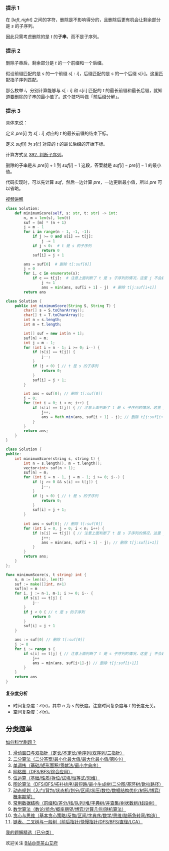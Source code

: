### 提示 1

在 $[\textit{left}, \textit{right}]$ 之间的字符，删除是不影响得分的，且删除后更有机会让剩余部分是 $s$ 的子序列。

因此只需考虑删除的是 $t$ 的**子串**，而不是子序列。

### 提示 2

删除子串后，剩余部分是 $t$ 的一个前缀和一个后缀。

假设前缀匹配的是 $s$ 的一个前缀 $s[:i]$，后缀匹配的是 $s$ 的一个后缀 $s[i:]$。这里匹配指子序列匹配。

那么枚举 $i$，分别计算能够与 $s[:i]$ 和 $s[i:]$ 匹配的 $t$ 的最长前缀和最长后缀，就知道要删除的子串的最小值了。这个技巧叫做「前后缀分解」。

### 提示 3

具体来说：

定义 $\textit{pre}[i]$ 为 $s[:i]$ 对应的 $t$ 的最长前缀的结束下标。

定义 $\textit{suf}[i]$ 为 $s[i:]$ 对应的 $t$ 的最长后缀的开始下标。

计算方式见 [392. 判断子序列](https://leetcode.cn/problems/is-subsequence/)。

删除的子串是从 $\textit{pre}[i]+1$ 到 $\textit{suf}[i]-1$ 这段，答案就是 $\textit{suf}[i]-\textit{pre}[i]-1$ 的最小值。

代码实现时，可以先计算 $\textit{suf}$，然后一边计算 $\textit{pre}$，一边更新最小值，所以 $\textit{pre}$ 可以省略。

[视频讲解](https://www.bilibili.com/video/BV1GY411i7RP/)

```py [sol-Python3]
class Solution:
    def minimumScore(self, s: str, t: str) -> int:
        n, m = len(s), len(t)
        suf = [m] * (n + 1)
        j = m - 1
        for i in range(n - 1, -1, -1):
            if j >= 0 and s[i] == t[j]:
                j -= 1
            if j < 0:  # t 是 s 的子序列
                return 0
            suf[i] = j + 1

        ans = suf[0]  # 删除 t[:suf[0]]
        j = 0
        for i, c in enumerate(s):
            if c == t[j]:  # 注意上面判断了 t 是 s 子序列的情况，这里 j 不会越界
                j += 1
                ans = min(ans, suf[i + 1] - j)  # 删除 t[j:suf[i+1]]
        return ans
```

```java [sol-Java]
class Solution {
    public int minimumScore(String S, String T) {
        char[] s = S.toCharArray();
        char[] t = T.toCharArray();
        int n = s.length;
        int m = t.length;

        int[] suf = new int[n + 1];
        suf[n] = m;
        int j = m - 1;
        for (int i = n - 1; i >= 0; i--) {
            if (s[i] == t[j]) {
                j--;
            }
            if (j < 0) { // t 是 s 的子序列
                return 0;
            }
            suf[i] = j + 1;
        }

        int ans = suf[0]; // 删除 t[:suf[0]]
        j = 0;
        for (int i = 0; i < n; i++) {
            if (s[i] == t[j]) { // 注意上面判断了 t 是 s 子序列的情况，这里 j 不会越界
                j++;
                ans = Math.min(ans, suf[i + 1] - j); // 删除 t[j:suf[i+1]]
            }
        }
        return ans;
    }
}
```

```cpp [sol-C++]
class Solution {
public:
    int minimumScore(string s, string t) {
        int n = s.length(), m = t.length();
        vector<int> suf(n + 1);
        suf[n] = m;
        for (int i = n - 1, j = m - 1; i >= 0; i--) {
            if (j >= 0 && s[i] == t[j]) {
                j--;
            }
            if (j < 0) { // t 是 s 的子序列
                return 0;
            }
            suf[i] = j + 1;
        }
        
        int ans = suf[0]; // 删除 t[:suf[0]]
        for (int i = 0, j = 0; i < n; i++) {
            if (s[i] == t[j]) { // 注意上面判断了 t 是 s 子序列的情况，这里 j 不会越界
                j++;
                ans = min(ans, suf[i + 1] - j); // 删除 t[j:suf[i+1]]
            }
        }
        return ans;
    }
};
```

```go [sol-Go]
func minimumScore(s, t string) int {
	n, m := len(s), len(t)
	suf := make([]int, n+1)
	suf[n] = m
	for i, j := n-1, m-1; i >= 0; i-- {
		if s[i] == t[j] {
			j--
		}
		if j < 0 { // t 是 s 的子序列
			return 0
		}
		suf[i] = j + 1
	}

	ans := suf[0] // 删除 t[:suf[0]]
	j := 0
	for i := range s {
		if s[i] == t[j] { // 注意上面判断了 t 是 s 子序列的情况，这里 j 不会越界
			j++
			ans = min(ans, suf[i+1]-j) // 删除 t[j:suf[i+1]]
		}
	}
	return ans
}
```

#### 复杂度分析

- 时间复杂度：$\mathcal{O}(n)$，其中 $n$ 为 $s$ 的长度。注意时间复杂度与 $t$ 的长度无关。
- 空间复杂度：$\mathcal{O}(n)$。

## 分类题单

[如何科学刷题？](https://leetcode.cn/circle/discuss/RvFUtj/)

1. [滑动窗口与双指针（定长/不定长/单序列/双序列/三指针）](https://leetcode.cn/circle/discuss/0viNMK/)
2. [二分算法（二分答案/最小化最大值/最大化最小值/第K小）](https://leetcode.cn/circle/discuss/SqopEo/)
3. [单调栈（基础/矩形面积/贡献法/最小字典序）](https://leetcode.cn/circle/discuss/9oZFK9/)
4. [网格图（DFS/BFS/综合应用）](https://leetcode.cn/circle/discuss/YiXPXW/)
5. [位运算（基础/性质/拆位/试填/恒等式/思维）](https://leetcode.cn/circle/discuss/dHn9Vk/)
6. [图论算法（DFS/BFS/拓扑排序/最短路/最小生成树/二分图/基环树/欧拉路径）](https://leetcode.cn/circle/discuss/01LUak/)
7. [动态规划（入门/背包/状态机/划分/区间/状压/数位/数据结构优化/树形/博弈/概率期望）](https://leetcode.cn/circle/discuss/tXLS3i/)
8. [常用数据结构（前缀和/差分/栈/队列/堆/字典树/并查集/树状数组/线段树）](https://leetcode.cn/circle/discuss/mOr1u6/)
9. [数学算法（数论/组合/概率期望/博弈/计算几何/随机算法）](https://leetcode.cn/circle/discuss/IYT3ss/)
10. [贪心与思维（基本贪心策略/反悔/区间/字典序/数学/思维/脑筋急转弯/构造）](https://leetcode.cn/circle/discuss/g6KTKL/)
11. [链表、二叉树与一般树（前后指针/快慢指针/DFS/BFS/直径/LCA）](https://leetcode.cn/circle/discuss/K0n2gO/)

[我的题解精选（已分类）](https://github.com/EndlessCheng/codeforces-go/blob/master/leetcode/SOLUTIONS.md)

欢迎关注 [B站@灵茶山艾府](https://space.bilibili.com/206214)
